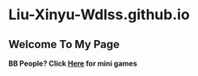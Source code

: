 # Liu-Xinyu-Wdlss.github.io

## Welcome To My Page

**BB People? Click [Here](https://liu-xinyu-wdlss.github.io/BB%2066th%202023%20Camp/BBMiniGamesMenu.html) for mini games**

